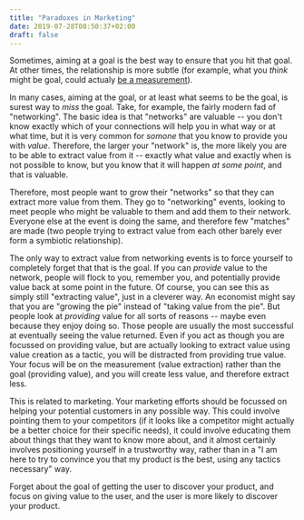 ```yaml
---
title: "Paradoxes in Marketing"
date: 2019-07-28T08:50:37+02:00
draft: false
---
```


Sometimes, aiming at a goal is the best way to ensure that you hit that goal. At other times, the relationship is more subtle (for example, what you _think_ might be goal, could actualy [be a measurement]("measurements-as-goals)).

In many cases, aiming at the goal, or at least what seems to be the goal, is surest way to _miss_ the goal. Take, for example, the fairly modern fad of "networking". The basic idea is that "networks" are valuable -- you don't know exactly which of your connections will help you in what way or at what time, but it is very common for _somone_ that you know to provide you with *value*. Therefore, the larger your "network" is, the more likely you are to be able to extract value from it -- exactly what value and exactly when is not possible to know, but you know that it will happen _at some point_, and that is valuable. 

Therefore, most people want to grow their "networks" so that they can extract more value from them. They go to "networking" events, looking to meet people who might be valuable to them and add them to their network. Everyone else at the event is doing the same, and therefore few "matches" are made (two people trying to extract value from each other barely ever form a symbiotic relationship). 

The only way to extract value from networking events is to force yourself to completely forget that that is the goal. If you can _provide_ value to the network, people will flock to you, remember you, and potentially provide value back at some point in the future. Of course, you can see this as simply still "extracting value", just in a cleverer way. An economist might say that you are "growing the pie" instead of "taking value from the pie". But people look at _providing_ value for all sorts of reasons -- maybe even because they enjoy doing so. Those people are usually the most successful at eventually seeing the value returned. Even if you act as though you are focussed on providing value, but are actually looking to extract value using value creation as a tactic, you will be distracted from providing true value. Your focus will be on the measurement (value extraction) rather than the goal (providing value), and you will create less value, and therefore extract less. 

This is related to marketing. Your marketing efforts should be focussed on helping your potential customers in any possible way. This could involve pointing them to your competitors (if it looks like a competitor might actually be a better choice for their specific needs), it could involve educating them about things that they want to know more about, and it almost certainly involves positioning yourself in a trustworthy way, rather than in a "I am here to try to convince you that my product is the best, using any tactics necessary" way. 

Forget about the goal of getting the user to discover your product, and focus on giving value to the user, and the user is more likely to discover your product.

